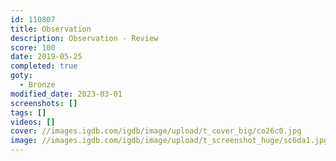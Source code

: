 ```yaml
---
id: 110807
title: Observation
description: Observation - Review
score: 100
date: 2019-05-25
completed: true
goty:
  - Bronze
modified_date: 2023-03-01
screenshots: []
tags: []
videos: []
cover: //images.igdb.com/igdb/image/upload/t_cover_big/co26c0.jpg
image: //images.igdb.com/igdb/image/upload/t_screenshot_huge/sc6da1.jpg
---
```

